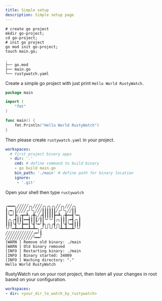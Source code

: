```yaml
---
title: Simple setup
description: Simple setup page
---
```


```shell
# create go project
mkdir go-project;
cd go-project;
# init go project
go mod init go-project;
touch main.go;
```

```
.
├── go.mod
├── main.go
└── rustywatch.yaml
```

Create a simple go project with just print `Hello World RustyWatch`.

```go
package main

import (
	"fmt"
)

func main() {
	fmt.Println("Hello World RustyWatch")
}
```

Then please create `rustywatch.yaml` in your project.

```yaml
workspaces:
  # first project binary apps
  - dir: '.'
    cmd: # define command to build binary
    - go build main.go
    bin_path: './main' # define path for binary location
    ignore:
     - '.git'
```

Open your shell then type `rustywatch`

```shell

╭━━━╮╱╱╱╱╱╭╮╱╱╱╱╭╮╭╮╭╮╱╱╭╮╱╱╱╭╮
┃╭━╮┃╱╱╱╱╭╯╰╮╱╱╱┃┃┃┃┃┃╱╭╯╰╮╱╱┃┃
┃╰━╯┣╮╭┳━┻╮╭╋╮╱╭┫┃┃┃┃┣━┻╮╭╋━━┫╰━╮
┃╭╮╭┫┃┃┃━━┫┃┃┃╱┃┃╰╯╰╯┃╭╮┃┃┃╭━┫╭╮┃
┃┃┃╰┫╰╯┣━━┃╰┫╰━╯┣╮╭╮╭┫╭╮┃╰┫╰━┫┃┃┃
╰╯╰━┻━━┻━━┻━┻━╮╭╯╰╯╰╯╰╯╰┻━┻━━┻╯╰╯
╱╱╱╱╱╱╱╱╱╱╱╱╭━╯┃
╱╱╱╱╱╱╱╱╱╱╱╱╰━━╯
[WARN ] Remove old binary: ./main
[WARN ] Old binary removed
[INFO ] Restarting binary: ./main
[INFO ] Binary started: 34009
[INFO ] Waching directory: "."
Hello World RustyWatch
```

RustyWatch run on your root project, then listen all your changes in root based on your configuration.

```yaml
workspaces:
- dir: <your_dir_to_watch_by_rustywatch>
```

